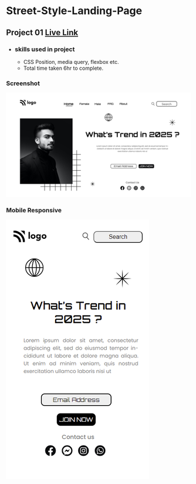 # Street-Style-Landing-Page

## Project 01 [Live Link](https://street-style-landing-pages-01.netlify.app/)

- ### skills used in project
  - CSS Position, media query, flexbox etc.
  - Total time taken 6hr to complete.
### Screenshot
![assignment 01](1.png)

### Mobile Responsive
![assignment 02](street-style-landing-page-mobile-responsive.png)
